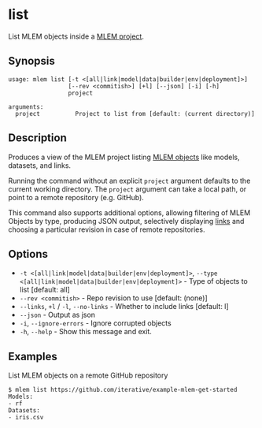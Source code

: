 # list

List MLEM objects inside a [MLEM project](/doc/user-guide/project-structure).

## Synopsis

```usage
usage: mlem list [-t <[all|link|model|data|builder|env|deployment]>]
                 [--rev <commitish>] [+l] [--json] [-i] [-h]
                 project

arguments:
  project          Project to list from [default: (current directory)]
```

## Description

Produces a view of the MLEM project listing
[MLEM objects](/doc/user-guide/basic-concepts#mlem-objects) like models,
datasets, and links.

Running the command without an explicit `project` argument defaults to the
current working directory. The `project` argument can take a local path, or
point to a remote repository (e.g. GitHub).

This command also supports additional options, allowing filtering of MLEM
Objects by type, producing JSON output, selectively displaying
[links](/doc/user-guide/linking) and choosing a particular revision in case of
remote repositories.

## Options

- `-t <[all|link|model|data|builder|env|deployment]>`, `--type
  <[all|link|model|data|builder|env|deployment]>` - Type of objects to list
  [default: all]
- `--rev <commitish>` - Repo revision to use [default: (none)]
- `--links`, `+l` / `-l`, `--no-links` - Whether to include links [default: l]
- `--json` - Output as json
- `-i`, `--ignore-errors` - Ignore corrupted objects
- `-h`, `--help` - Show this message and exit.

## Examples

List MLEM objects on a remote GitHub repository

```cli
$ mlem list https://github.com/iterative/example-mlem-get-started
Models:
- rf
Datasets:
- iris.csv
```
